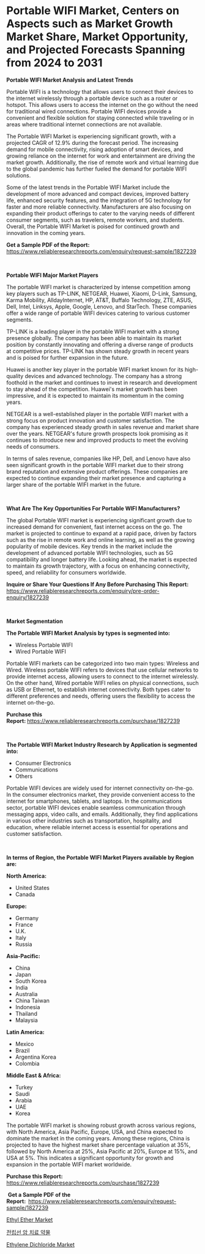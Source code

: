<p><h1>Portable WIFI Market, Centers on Aspects such as Market Growth Market Share, Market Opportunity, and Projected Forecasts Spanning from 2024 to 2031</h1></p><p><strong>Portable WIFI Market Analysis and Latest Trends</strong></p>
<p><p>Portable WIFI is a technology that allows users to connect their devices to the internet wirelessly through a portable device such as a router or hotspot. This allows users to access the internet on the go without the need for traditional wired connections. Portable WIFI devices provide a convenient and flexible solution for staying connected while traveling or in areas where traditional internet connections are not available.</p><p>The Portable WIFI Market is experiencing significant growth, with a projected CAGR of 12.9% during the forecast period. The increasing demand for mobile connectivity, rising adoption of smart devices, and growing reliance on the internet for work and entertainment are driving the market growth. Additionally, the rise of remote work and virtual learning due to the global pandemic has further fueled the demand for portable WIFI solutions.</p><p>Some of the latest trends in the Portable WIFI Market include the development of more advanced and compact devices, improved battery life, enhanced security features, and the integration of 5G technology for faster and more reliable connectivity. Manufacturers are also focusing on expanding their product offerings to cater to the varying needs of different consumer segments, such as travelers, remote workers, and students. Overall, the Portable WIFI Market is poised for continued growth and innovation in the coming years.</p></p>
<p><strong>Get a Sample PDF of the Report:&nbsp;</strong> <a href="https://www.reliableresearchreports.com/enquiry/request-sample/1827239">https://www.reliableresearchreports.com/enquiry/request-sample/1827239</a></p>
<p>&nbsp;</p>
<p><strong>Portable WIFI Major Market Players</strong></p>
<p><p>The portable WIFI market is characterized by intense competition among key players such as TP-LINK, NETGEAR, Huawei, Xiaomi, D-Link, Samsung, Karma Mobility, AlldayInternet, HP, AT&T, Buffalo Technology, ZTE, ASUS, Dell, Intel, Linksys, Apple, Google, Lenovo, and StarTech. These companies offer a wide range of portable WIFI devices catering to various customer segments.</p><p>TP-LINK is a leading player in the portable WIFI market with a strong presence globally. The company has been able to maintain its market position by constantly innovating and offering a diverse range of products at competitive prices. TP-LINK has shown steady growth in recent years and is poised for further expansion in the future.</p><p>Huawei is another key player in the portable WIFI market known for its high-quality devices and advanced technology. The company has a strong foothold in the market and continues to invest in research and development to stay ahead of the competition. Huawei's market growth has been impressive, and it is expected to maintain its momentum in the coming years.</p><p>NETGEAR is a well-established player in the portable WIFI market with a strong focus on product innovation and customer satisfaction. The company has experienced steady growth in sales revenue and market share over the years. NETGEAR's future growth prospects look promising as it continues to introduce new and improved products to meet the evolving needs of consumers.</p><p>In terms of sales revenue, companies like HP, Dell, and Lenovo have also seen significant growth in the portable WIFI market due to their strong brand reputation and extensive product offerings. These companies are expected to continue expanding their market presence and capturing a larger share of the portable WIFI market in the future.</p></p>
<p>&nbsp;</p>
<p><strong>What Are The Key Opportunities For Portable WIFI Manufacturers?</strong></p>
<p><p>The global Portable WIFI market is experiencing significant growth due to increased demand for convenient, fast internet access on the go. The market is projected to continue to expand at a rapid pace, driven by factors such as the rise in remote work and online learning, as well as the growing popularity of mobile devices. Key trends in the market include the development of advanced portable WIFI technologies, such as 5G compatibility and longer battery life. Looking ahead, the market is expected to maintain its growth trajectory, with a focus on enhancing connectivity, speed, and reliability for consumers worldwide.</p></p>
<p><strong>Inquire or Share Your Questions If Any Before Purchasing This Report:</strong> <a href="https://www.reliableresearchreports.com/enquiry/pre-order-enquiry/1827239">https://www.reliableresearchreports.com/enquiry/pre-order-enquiry/1827239</a></p>
<p>&nbsp;</p>
<p><strong>Market Segmentation</strong></p>
<p><strong>The Portable WIFI Market Analysis by types is segmented into:</strong></p>
<p><ul><li>Wireless Portable WIFI</li><li>Wired Portable WIFI</li></ul></p>
<p><p>Portable WIFI markets can be categorized into two main types: Wireless and Wired. Wireless portable WIFI refers to devices that use cellular networks to provide internet access, allowing users to connect to the internet wirelessly. On the other hand, Wired portable WIFI relies on physical connections, such as USB or Ethernet, to establish internet connectivity. Both types cater to different preferences and needs, offering users the flexibility to access the internet on-the-go.</p></p>
<p><strong>Purchase this Report:&nbsp;</strong><a href="https://www.reliableresearchreports.com/purchase/1827239">https://www.reliableresearchreports.com/purchase/1827239</a></p>
<p>&nbsp;</p>
<p><strong>The Portable WIFI Market Industry Research by Application is segmented into:</strong></p>
<p><ul><li>Consumer Electronics</li><li>Communications</li><li>Others</li></ul></p>
<p><p>Portable WIFI devices are widely used for internet connectivity on-the-go. In the consumer electronics market, they provide convenient access to the internet for smartphones, tablets, and laptops. In the communications sector, portable WIFI devices enable seamless communication through messaging apps, video calls, and emails. Additionally, they find applications in various other industries such as transportation, hospitality, and education, where reliable internet access is essential for operations and customer satisfaction.</p></p>
<p>&nbsp;</p>
<p><strong>In terms of Region, the Portable WIFI Market Players available by Region are:</strong></p>
<p>
    <p> <strong> North America: </strong>
        <ul>
            <li>United States</li>
            <li>Canada</li>
        </ul>
        </p> 
    <p> <strong> Europe: </strong>
        <ul>
            <li>Germany</li>
            <li>France</li>
            <li>U.K.</li>
            <li>Italy</li>
            <li>Russia</li>
        </ul>
        </p> 
    <p> <strong> Asia-Pacific: </strong>
        <ul>
            <li>China</li>
            <li>Japan</li>
            <li>South Korea</li>
            <li>India</li>
            <li>Australia</li>
            <li>China Taiwan</li>
            <li>Indonesia</li>
            <li>Thailand</li>
            <li>Malaysia</li>
        </ul>
        </p> 
    <p> <strong> Latin America: </strong>
        <ul>
            <li>Mexico</li>
            <li>Brazil</li>
            <li>Argentina Korea</li>
            <li>Colombia</li>
        </ul>
        </p> 
    <p> <strong> Middle East & Africa: </strong>
        <ul>
            <li>Turkey</li>
            <li>Saudi</li>
            <li>Arabia</li>
            <li>UAE</li>
            <li>Korea</li>
        </ul>
    </p>
    </p>
<p><p>The portable WIFI market is showing robust growth across various regions, with North America, Asia Pacific, Europe, USA, and China expected to dominate the market in the coming years. Among these regions, China is projected to have the highest market share percentage valuation at 35%, followed by North America at 25%, Asia Pacific at 20%, Europe at 15%, and USA at 5%. This indicates a significant opportunity for growth and expansion in the portable WIFI market worldwide.</p></p>
<p><strong>Purchase this Report: </strong><a href="https://www.reliableresearchreports.com/purchase/1827239">https://www.reliableresearchreports.com/purchase/1827239</a></p>
<p>&nbsp;<strong>Get a Sample PDF of the Report:&nbsp;&nbsp;</strong><a href="https://www.reliableresearchreports.com/enquiry/request-sample/1827239">https://www.reliableresearchreports.com/enquiry/request-sample/1827239</a></p>
<p><strong></strong></p>
<p><p><a href="https://fuschia-pecorino-a6d.notion.site/Ethyl-Ether-Market-Analysis-Examines-its-Scope-on-Growth-Opportunities-and-Forecasted-Trends-Spanni-91f6dd722250430da9f668bb8ef50f4b">Ethyl Ether Market</a></p><p><a href="https://github.com/sammyUltyylrich9067856/Market-Research-Report-List-1/blob/main/562745910934.md">전립선 암 치료 약물</a></p><p><a href="https://changeable-paste-463.notion.site/Ethylene-Dichloride-Market-Size-Focuses-on-Market-Dynamics-In-Depth-Analysis-and-Future-Projections-aa4c617f70954f5193ee455747396bc2">Ethylene Dichloride Market</a></p></p>